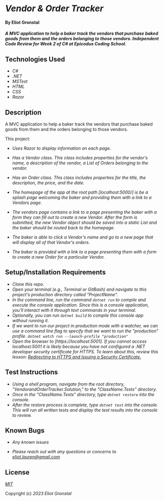 # _Vendor & Order Tracker_

#### By Eliot Gronstal

#### _A MVC application to help a baker track the vendors that purchase baked goods from them and the orders belonging to those vendors. Independent Code Review for Week 2 of C# at Epicodus Coding School._

## Technologies Used

* _C#_
* _.NET_
* _MSTest_
* _HTML_
* _CSS_
* _Razor_

## Description

A MVC application to help a baker track the vendors that purchase baked goods from them and the orders belonging to those vendors.

This project:

* _Uses Razor to display information on each page._

* _Has a Vendor class. This class includes properties for the vendor's name, a description of the vendor, a List of Orders belonging to the vendor._

* _Has an Order class. This class includes properties for the title, the description, the price, and the date._

* _The homepage of the app at the root path [localhost:5000/] is be a splash page welcoming the baker and providing them with a link to a Vendors page._

* _The vendors page contains a link to a page presenting the baker with a form they can fill out to create a new Vendor. After the form is submitted, the new Vendor object should be saved into a static List and the baker should be routed back to the homepage._

* _The baker is able to click a Vendor's name and go to a new page that will display all of that Vendor's orders._

* _The baker is provided with a link to a page presenting them with a form to create a new Order for a particular Vendor._

## Setup/Installation Requirements

* _Clone this repo._
* _Open your terminal (e.g., Terminal or GitBash) and navigate to this project's production directory called "ProjectName"._
* _In the command line, run the command ``dotnet run`` to compile and execute the console application. Since this is a console application, you'll interact with it through text commands in your terminal._
* _Optionally, you can run ``dotnet build`` to compile this console app without running it._
* _If we want to run our project in production mode with a watcher, we can use a command line flag to specify that we want to run the "production" profile. ``dotnet watch run --launch-profile "production"``_
*  _Open the browser to [https://localhost:5001]. If you cannot access localhost:5001 it is likely because you have not configured a .NET developer security certificate for HTTPS. To learn about this, review this lesson: [Redirecting to HTTPS and Issuing a Security Certificate.](https://www.learnhowtoprogram.com/c-and-net/basic-web-applications/redirecting-to-https-and-issuing-a-security-certificate)_

## Test Instructions

* _Using a shell program, navigate from the root directory, "VendorandOrderTracker.Solution," to the "ClassName.Tests" directory._
* _Once in the "ClassName.Tests" directory, type ``dotnet restore`` into the console._
* _After the restore process is complete, type ``dotnet test`` into the console. This will run all written tests and display the test results into the console to review._

## Known Bugs

* _Any known issues_

* _Please reach out with any questions or concerns to [eliot.lauren@gmail.com](eliot.lauren@gmail.com)_

## License

_[MIT](https://opensource.org/license/mit/)_

Copyright (c) _2023_ _Eliot Gronstal_